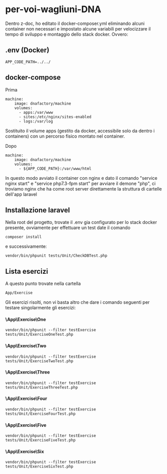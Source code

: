 # per-voi-wagliuni-DNA

Dentro z-doc, ho editato il docker-composer.yml eliminando alcuni container non necessari e
impostato alcune variabili per velocizzare il tempo di sviluppo e montaggio dello stack docker.
Ovvero:

## .env (Docker)
```
APP_CODE_PATH=../../
```

## docker-compose

Prima
```
machine:
    image: dnafactory/machine
    volumes:
      - apps:/var/www
      - sites:/etc/nginx/sites-enabled
      - logs:/var/log
```
Sostituito il volume apps (gestito da docker, accessibile solo da dentro i containers) con un percorso fisico montato nel container.

Dopo
```
machine:
    image: dnafactory/machine
    volumes:
      - ${APP_CODE_PATH}:/var/www/html
```
In questo modo avviato il container con nginx e dato il comando "service nginx start" e "service php7.3-fpm start" per avviare il demone "php", ci troviamo nginx che ha come root server direttamente la struttura di cartelle dell'app laravel

## Installazione laravel

Nella root del progetto, trovate il .env gia configurato per lo stack docker presente, ovviamente per effettuare un test date il comando 

```
composer install
```
e successivamente:
```
vendor/bin/phpunit tests/Unit/CheckDBTest.php
```

## Lista esercizi
A questo punto trovate nella cartella
```
App/Exercise
```
Gli esercizi risolti, non vi basta altro che dare i comando seguenti per testare singolarmente gli esercizi:

#### \App\Exercise\One
```
vendor/bin/phpunit --filter testExercise tests/Unit/ExerciseOneTest.php
```

#### \App\Exercise\Two
```
vendor/bin/phpunit --filter testExercise tests/Unit/ExerciseTwoTest.php
```
#### \App\Exercise\Three
```
vendor/bin/phpunit --filter testExercise tests/Unit/ExerciseThreeTest.php
```
#### \App\Exercise\Four
```
vendor/bin/phpunit --filter testExercise tests/Unit/ExerciseFourTest.php
```
#### \App\Exercise\Five
```
vendor/bin/phpunit --filter testExercise tests/Unit/ExerciseFiveTest.php
```
#### \App\Exercise\Six
```
vendor/bin/phpunit --filter testExercise tests/Unit/ExerciseSixTest.php
```